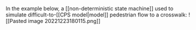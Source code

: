 In the example below, a [[non-deterministic state machine]] used to simulate difficult-to-[[CPS model|model]] pedestrian flow to a crosswalk:
![[Pasted image 20221223180115.png]]
